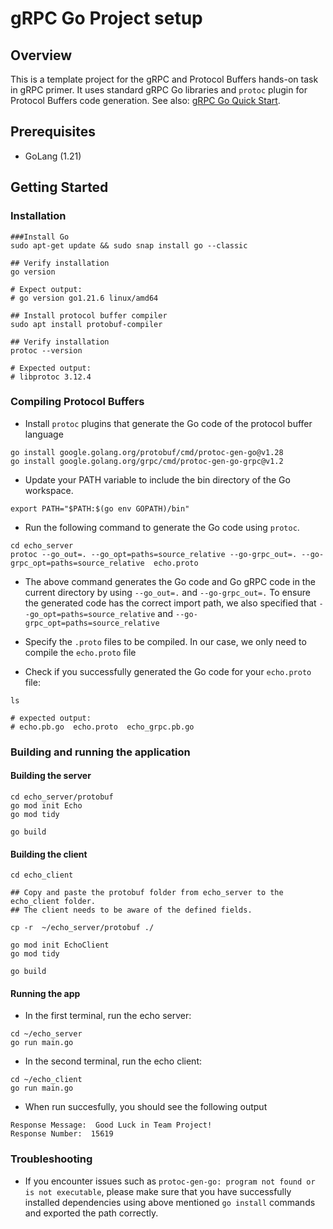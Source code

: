 # gRPC Go Project setup

## Overview

This is a template project for the gRPC and Protocol Buffers hands-on task in gRPC primer. It uses standard gRPC Go libraries and
`protoc` plugin for Protocol Buffers code generation. See also: [gRPC Go Quick Start](https://grpc.io/docs/languages/go/quickstart/).

## Prerequisites
- GoLang (1.21)

## Getting Started

### Installation

```
###Install Go
sudo apt-get update && sudo snap install go --classic

## Verify installation
go version

# Expect output:
# go version go1.21.6 linux/amd64

## Install protocol buffer compiler
sudo apt install protobuf-compiler

## Verify installation
protoc --version

# Expected output:
# libprotoc 3.12.4

```
### Compiling Protocol Buffers

- Install `protoc` plugins that generate the Go code of the protocol buffer language 

```
go install google.golang.org/protobuf/cmd/protoc-gen-go@v1.28
go install google.golang.org/grpc/cmd/protoc-gen-go-grpc@v1.2
```

- Update your PATH variable to include the bin directory of the Go workspace. 
```
export PATH="$PATH:$(go env GOPATH)/bin"
```

- Run the following command to generate the Go code using `protoc`. 

```
cd echo_server
protoc --go_out=. --go_opt=paths=source_relative --go-grpc_out=. --go-grpc_opt=paths=source_relative  echo.proto
```
- The above command generates the Go code and Go gRPC code  in the current directory by using `--go_out=.` and  `--go-grpc_out=.` To ensure the generated code has the correct import path, we also specified that `--go_opt=paths=source_relative` and `--go-grpc_opt=paths=source_relative`

- Specify the `.proto` files to be compiled. In our case, we only need to compile the `echo.proto` file

- Check if you successfully generated the Go code for your `echo.proto` file:

```
ls

# expected output:
# echo.pb.go  echo.proto  echo_grpc.pb.go
```

### Building and running the application

#### Building the server

```
cd echo_server/protobuf
go mod init Echo
go mod tidy

go build
```

#### Building the client

```
cd echo_client

## Copy and paste the protobuf folder from echo_server to the echo_client folder.
## The client needs to be aware of the defined fields.

cp -r  ~/echo_server/protobuf ./

go mod init EchoClient
go mod tidy

go build
```

#### Running the app

- In the first terminal, run the echo server:

```
cd ~/echo_server
go run main.go
```

- In the second terminal, run the echo client:
  
```
cd ~/echo_client
go run main.go
```

- When run succesfully, you should see the following output 

```
Response Message:  Good Luck in Team Project!
Response Number:  15619
```

### Troubleshooting

- If you encounter issues such as `protoc-gen-go: program not found or is not executable`, please make sure that you have successfully installed dependencies using above mentioned `go install` commands and exported the path correctly. 

